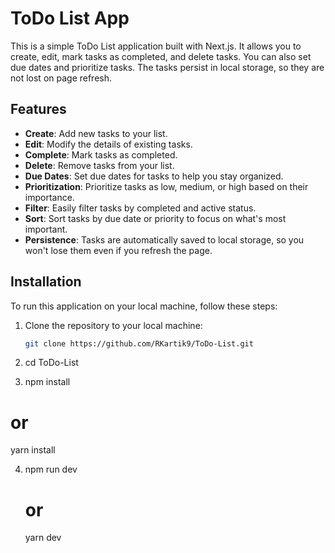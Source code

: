 # ToDo List App

This is a simple ToDo List application built with Next.js. It allows you to create, edit, mark tasks as completed, and delete tasks. You can also set due dates and prioritize tasks. The tasks persist in local storage, so they are not lost on page refresh.

## Features

- **Create**: Add new tasks to your list.
- **Edit**: Modify the details of existing tasks.
- **Complete**: Mark tasks as completed.
- **Delete**: Remove tasks from your list.
- **Due Dates**: Set due dates for tasks to help you stay organized.
- **Prioritization**: Prioritize tasks as low, medium, or high based on their importance.
- **Filter**: Easily filter tasks by completed and active status.
- **Sort**: Sort tasks by due date or priority to focus on what's most important.
- **Persistence**: Tasks are automatically saved to local storage, so you won't lose them even if you refresh the page.

## Installation

To run this application on your local machine, follow these steps:

1. Clone the repository to your local machine:

   ```bash
   git clone https://github.com/RKartik9/ToDo-List.git

2. cd ToDo-List

   
3.  npm install
   # or
   yarn install

4. npm run dev
   # or
   yarn dev


